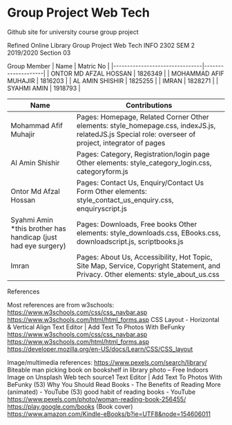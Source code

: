 # Group Project Web Tech
Github site for university course group project

Refined Online Library Group Project Web Tech INFO 2302 SEM 2 2019/2020
Section 03

Group Member
|     Name                       |     Matric   No    |
|--------------------------------|--------------------|
|     ONTOR MD AFZAL   HOSSAN    |     1826349        |
|     MOHAMMAD AFIF   MUHAJIR    |     1816203        |
|     AL AMIN SHISHIR            |     1825255        |
|     IMRAN                      |     1828271        |
|     SYAHMI AMIN                |     1918793        |




|     Name                                                               |     Contributions                                                                                                                                                                   |
|------------------------------------------------------------------------|-------------------------------------------------------------------------------------------------------------------------------------------------------------------------------------|
|     Mohammad Afif Muhajir                                              |     Pages: Homepage, Related Corner               Other elements: style_homepage.css, indexJS.js,   relatedJS.js           Special role: overseer of project, integrator of   pages    |
|     Al Amin Shishir                                                    |     Pages: Category, Registration/login page                  Other elements: style_category_login.css,   categoryform.js                                                                  |
|     Ontor Md Afzal Hossan                                              |     Pages: Contact Us, Enquiry/Contact Us Form                   Other elements: style_contact_us_enquiry.css,   enquiryscript.js                                                           |
|     Syahmi Amin *this brother has handicap (just had   eye surgery)    |     Pages: Downloads, Free books                         Other elements: style_downloads.css, EBooks.css,   downloadscript.js, scriptbooks.js                                                     |
|     Imran                                                              |     Pages: About Us, Accessibility, Hot Topic, Site   Map, Service, Copyright Statement, and Privacy.           Other elements: style_about_us.css                                  |


References 
 
Most references are from w3schools:
https://www.w3schools.com/css/css_navbar.asp
https://www.w3schools.com/html/html_forms.asp 
CSS Layout - Horizontal & Vertical Align
Text Editor | Add Text To Photos With BeFunky
https://www.w3schools.com/css/css_navbar.asp
https://www.w3schools.com/html/html_forms.asp
https://developer.mozilla.org/en-US/docs/Learn/CSS/CSS_layout

Image/multimedia references:
https://www.pexels.com/search/library/ 
Biteable man picking book on bookshelf in library photo – Free Indoors Image on Unsplash
Web tech source1
Text Editor | Add Text To Photos With BeFunky (53) Why You Should Read Books - The Benefits of Reading More (animated) - YouTube (53) good habit of reading books - YouTube
https://www.pexels.com/photo/woman-reading-book-256455/
https://play.google.com/books (Book cover)
https://www.amazon.com/Kindle-eBooks/b?ie=UTF8&node=154606011
